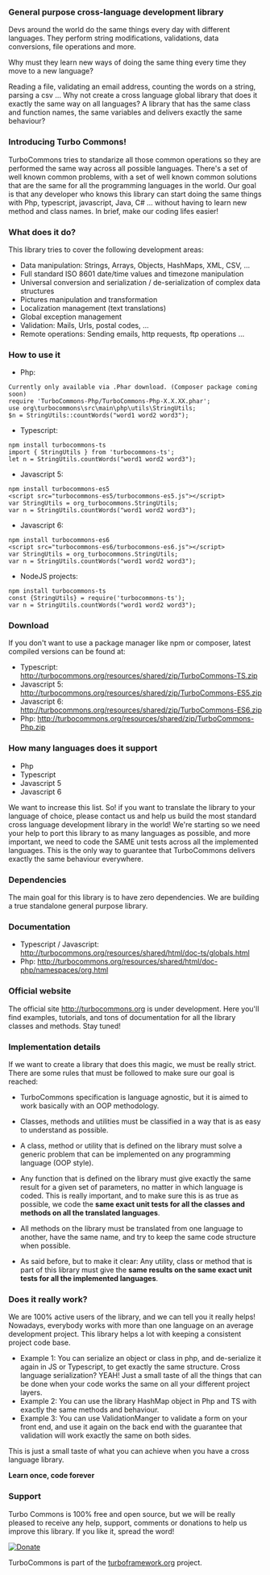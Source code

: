 ### General purpose cross-language development library
Devs around the world do the same things every day with different languages. They perform string modifications, validations, data conversions, file operations and more.

Why must they learn new ways of doing the same thing every time they move to a new language?

Reading a file, validating an email address, counting the words on a string, parsing a csv ... Why not create a cross language global library that does it exactly the same way on all languages? A library that has the same class and function names, the same variables and delivers exactly the same behaviour?

### Introducing Turbo Commons!
TurboCommons tries to standarize all those common operations so they are performed the same way across all possible languages. There's a set of well known common problems, with a set of well known common solutions that are the same for all the programming languages in the world. Our goal is that any developer who knows this library can start doing the same things with Php, typescript, javascript, Java, C# ... without having to learn new method and class names. In brief, make our coding lifes easier!

### What does it do?
This library tries to cover the following development areas:
- Data manipulation: Strings, Arrays, Objects, HashMaps, XML, CSV, ...
- Full standard ISO 8601 date/time values and timezone manipulation
- Universal conversion and serialization / de-serialization of complex data structures
- Pictures manipulation and transformation
- Localization management (text translations) 
- Global exception management
- Validation: Mails, Urls, postal codes, ...
- Remote operations: Sending emails, http requests, ftp operations ...

### How to use it

- Php:
```
Currently only available via .Phar download. (Composer package coming soon)
require 'TurboCommons-Php/TurboCommons-Php-X.X.XX.phar';
use org\turbocommons\src\main\php\utils\StringUtils;
$n = StringUtils::countWords("word1 word2 word3");
```
- Typescript:
```
npm install turbocommons-ts
import { StringUtils } from 'turbocommons-ts';
let n = StringUtils.countWords("word1 word2 word3");
```
- Javascript 5:
```
npm install turbocommons-es5
<script src="turbocommons-es5/turbocommons-es5.js"></script>
var StringUtils = org_turbocommons.StringUtils;
var n = StringUtils.countWords("word1 word2 word3");
```
- Javascript 6:
```
npm install turbocommons-es6
<script src="turbocommons-es6/turbocommons-es6.js"></script>
var StringUtils = org_turbocommons.StringUtils;
var n = StringUtils.countWords("word1 word2 word3");
```
- NodeJS projects:
```
npm install turbocommons-ts
const {StringUtils} = require('turbocommons-ts');
var n = StringUtils.countWords("word1 word2 word3");
```

### Download
If you don't want to use a package manager like npm or composer, latest compiled versions can be found at:

- Typescript: http://turbocommons.org/resources/shared/zip/TurboCommons-TS.zip
- Javascript 5: http://turbocommons.org/resources/shared/zip/TurboCommons-ES5.zip
- Javascript 6: http://turbocommons.org/resources/shared/zip/TurboCommons-ES6.zip
- Php: http://turbocommons.org/resources/shared/zip/TurboCommons-Php.zip

### How many languages does it support

- Php
- Typescript
- Javascript 5
- Javascript 6

We want to increase this list. So! if you want to translate the library to your language of choice, please contact us and help us build the most standard cross language development library in the world! We're starting so we need your help to port this library to as many languages as possible, and more important, we need to code the SAME unit tests across all the implemented languages. This is the only way to guarantee that TurboCommons delivers exactly the same behaviour everywhere.

### Dependencies
The main goal for this library is to have zero dependencies. We are building a true standalone general purpose library.

### Documentation
- Typescript / Javascript: http://turbocommons.org/resources/shared/html/doc-ts/globals.html
- Php: http://turbocommons.org/resources/shared/html/doc-php/namespaces/org.html

### Official website
The official site http://turbocommons.org is under development. Here you'll find examples, tutorials, and tons of documentation for all the library classes and methods. Stay tuned!

### Implementation details
If we want to create a library that does this magic, we must be really strict. There are some rules that must be followed to make sure our goal is reached:

- TurboCommons specification is language agnostic, but it is aimed to work basically with an OOP methodology.

- Classes, methods and utilities must be classified in a way that is as easy to understand as possible.

- A class, method or utility that is defined on the library must solve a generic problem that can be implemented on any programming language (OOP style).

- Any function that is defined on the library must give exactly the same result for a given set of parameters, no matter in which language is coded. This is really important, and to make sure this is as true as possible, we code the **same exact unit tests for all the classes and methods on all the translated languages**.

- All methods on the library must be translated from one language to another, have the same name, and try to keep the same code structure when possible.

- As said before, but to make it clear: Any utility, class or method that is part of this library must give the **same results on the same exact unit tests for all the implemented languages**.

### Does it really work?
We are 100% active users of the library, and we can tell you it really helps! Nowadays, everybody works with more than one language on an average development project. This library helps a lot with keeping a consistent project code base.

- Example 1: You can serialize an object or class in php, and de-serialize it again in JS or Typescript, to get exactly the same structure. Cross language serialization? YEAH! Just a small taste of all the things that can be done when your code works the same on all your different project layers.
- Example 2: You can use the library HashMap object in Php and TS with exactly the same methods and behaviour.
- Example 3: You can use ValidationManger to validate a form on your front end, and use it again on the back end with the guarantee that validation will work exactly the same on both sides.

This is just a small taste of what you can achieve when you have a cross language library.

**Learn once, code forever**

### Support
Turbo Commons is 100% free and open source, but we will be really pleased to receive any help, support, comments or donations to help us improve this library. If you like it, spread the word!

[![Donate](http://turbocommons.org/resources/shared/images/DonateButton.png)](https://www.paypal.com/cgi-bin/webscr?cmd=_donations&business=53MJ6SY66WZZ2&lc=ES&item_name=TurboCommons&no_note=0&cn=A%c3%b1adir%20instrucciones%20especiales%20para%20el%20vendedor%3a&no_shipping=2&currency_code=EUR&bn=PP%2dDonationsBF%3abtn_donateCC_LG%2egif%3aNonHosted)

TurboCommons is part of the [turboframework.org](http://turboframework.org) project.
